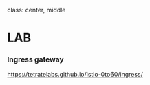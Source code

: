 class: center, middle
# LAB

### Ingress gateway

https://tetratelabs.github.io/istio-0to60/ingress/
